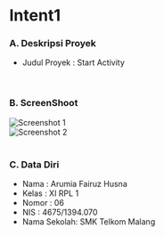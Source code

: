 # Intent1

### A. Deskripsi Proyek
- Judul Proyek : Start Activity
<br>

### B. ScreenShoot
![Screenshot 1](https://s15.postimg.org/6858no87v/Intent1_1.png)<br>
![Screenshot 2](https://s14.postimg.org/5razellvl/Intent1_2.png)<br>
<br>

### C. Data Diri
- Nama  : Arumia Fairuz Husna
- Kelas : XI RPL 1
- Nomor : 06
- NIS   : 4675/1394.070
- Nama Sekolah: SMK Telkom Malang
